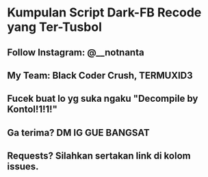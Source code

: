 
# Kumpulan Script Dark-FB Recode yang Ter-Tusbol

## Follow Instagram: @__notnanta 
## My Team: Black Coder Crush, TERMUXID3
## Fucek buat lo yg suka ngaku "Decompile by Kontol!1!1!"
## Ga terima? DM IG GUE BANGSAT
## Requests? Silahkan sertakan link di kolom issues.
